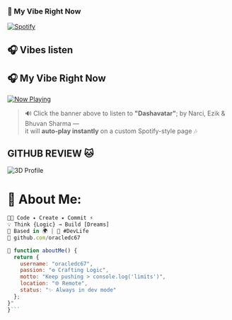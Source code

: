 ### 🎵 My Vibe Right Now

[![Spotify](https://img.shields.io/badge/Now%20Playing-Spotify-1DB954?style=for-the-badge&logo=spotify&logoColor=white)](https://open.spotify.com/track/7cEbOdPHth4Ca2Qejq55if)
## 🎧 Vibes listen

## 🎧 My Vibe Right Now

[![Now Playing](https://i.postimg.cc/QtrRPzh0/file-0000000021d8624382e0e2f866e4d1c5.png)](https://now-playing-sigma-sooty.vercel.app/)

> 🔊 Click the banner above to listen to **"Dashavatar"**; by Narci, Ezik & Bhuvan Sharma —  
> it will **auto-play instantly** on a custom Spotify-style page 🎶

## GITHUB REVIEW 🐱
![3D Profile](https://raw.githubusercontent.com/SXP-Simon/SXP-Simon/main/assets/profile-3d/profile-night-rainbow.svg)

# 💫 About Me:
```javascript
👨‍💻 Code ✦ Create ✦ Commit ⚡  
💡 Think {Logic} → Build [Dreams]  
📍 Based in 🌍 | 🚀 #DevLife  
🔗 github.com/oracledc67

👾 function aboutMe() {
  return {
    username: "oracledc67",
    passion: "⚙️ Crafting Logic",
    motto: "Keep pushing > console.log('limits')",
    location: "🌐 Remote",
    status: "✨ Always in dev mode"
  };
}"
}```
